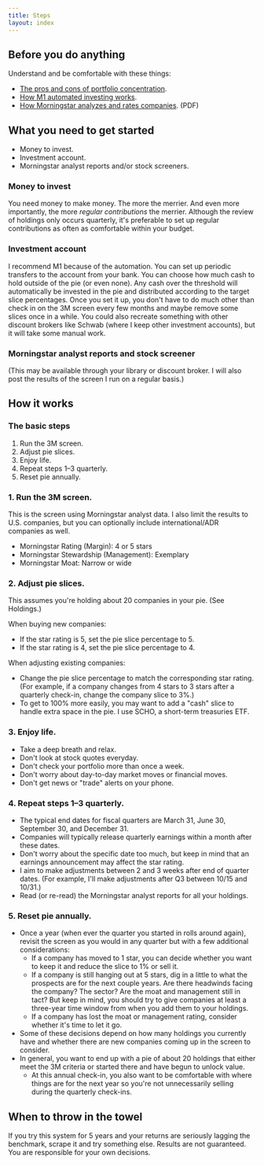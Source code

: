 ```yaml
---
title: Steps
layout: index
---
```


## Before you do anything
Understand and be comfortable with these things:
- [The pros and cons of portfolio concentration](https://www.investopedia.com/articles/investing/030916/concentrated-vs-diversified-portfolios-comparing-pros-and-cons.asp).
- [How M1 automated investing works](https://support.m1finance.com/hc/en-us/articles/360001379367-How-M1-Finance-Trades).
- [How Morningstar analyzes and rates companies](https://www.morningstar.com/content/dam/marketing/shared/research/methodology/705988Morningstar_Equity_Research_Methodology.pdf). (PDF)

## What you need to get started
- Money to invest.
- Investment account.
- Morningstar analyst reports and/or stock screeners.

### Money to invest
You need money to make money. The more the merrier. And even more importantly, the more _regular contributions_ the merrier. Although the review of holdings only occurs quarterly, it's preferable to set up regular contributions as often as comfortable within your budget.

### Investment account
I recommend M1 because of the automation. You can set up periodic transfers to the account from your bank. You can choose how much cash to hold outside of the pie (or even none). Any cash over the threshold will automatically be invested in the pie and distributed according to the target slice percentages. Once you set it up, you don't have to do much other than check in on the 3M screen every few months and maybe remove some slices once in a while. You could also recreate something with other discount brokers like Schwab (where I keep other investment accounts), but it will take some manual work.

### Morningstar analyst reports and stock screener
(This may be available through your library or discount broker. I will also post the results of the screen I run on a regular basis.)


## How it works

### The basic steps
1. Run the 3M screen.
2. Adjust pie slices.
3. Enjoy life.
4. Repeat steps 1–3 quarterly.
5. Reset pie annually.

### 1. Run the 3M screen.
This is the screen using Morningstar analyst data. I also limit the results to U.S. companies, but you can optionally include international/ADR companies as well.

- Morningstar Rating (Margin): 4 or 5 stars
- Morningstar Stewardship (Management): Exemplary
- Morningstar Moat: Narrow or wide

### 2. Adjust pie slices.
This assumes you're holding about 20 companies in your pie. (See Holdings.)

When buying new companies:
- If the star rating is 5, set the pie slice percentage to 5.
- If the star rating is 4, set the pie slice percentage to 4.

When adjusting existing companies:
- Change the pie slice percentage to match the corresponding star rating. (For example, if a company changes from 4 stars to 3 stars after a quarterly check-in, change the company slice to 3%.)
- To get to 100% more easily, you may want to add a "cash" slice to handle extra space in the pie. I use SCHO, a short-term treasuries ETF.

### 3. Enjoy life.
- Take a deep breath and relax.
- Don't look at stock quotes everyday.
- Don't check your portfolio more than once a week.
- Don't worry about day-to-day market moves or financial moves.
- Don't get news or "trade" alerts on your phone.

### 4. Repeat steps 1–3 quarterly.
- The typical end dates for fiscal quarters are March 31, June 30, September 30, and December 31.
- Companies will typically release quarterly earnings within a month after these dates.
- Don't worry about the specific date too much, but keep in mind that an earnings announcement may affect the star rating.
- I aim to make adjustments between 2 and 3 weeks after end of quarter dates. (For example, I'll make adjustments after Q3 between 10/15 and 10/31.)
- Read (or re-read) the Morningstar analyst reports for all your holdings.

### 5. Reset pie annually.
- Once a year (when ever the quarter you started in rolls around again), revisit the screen as you would in any quarter but with a few additional considerations:
    - If a company has moved to 1 star, you can decide whether you want to keep it and reduce the slice to 1% or sell it.
    - If a company is still hanging out at 5 stars, dig in a little to what the prospects are for the next couple years. Are there headwinds facing the company? The sector? Are the moat and management still in tact? But keep in mind, you should try to give companies at least a three-year time window from when you add them to your holdings.
    - If a company has lost the moat or management rating, consider whether it's time to let it go.
- Some of these decisions depend on how many holdings you currently have and whether there are new companies coming up in the screen to consider.
- In general, you want to end up with a pie of about 20 holdings that either meet the 3M criteria or started there and have begun to unlock value.
    - At this annual check-in, you also want to be comfortable with where things are for the next year so you're not unnecessarily selling during the quarterly check-ins.

## When to throw in the towel
If you try this system for 5 years and your returns are seriously lagging the benchmark, scrape it and try something else. Results are not guaranteed. You are responsible for your own decisions.